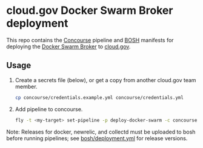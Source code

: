 # cloud.gov Docker Swarm Broker deployment

This repo contains the [Concourse](http://concourse.ci/) pipeline and [BOSH](https://bosh.io) manifests for deploying the [Docker Swarm Broker](https://github.com/cloudfoundry-community/docker-boshrelease) to [cloud.gov](https://cloud.gov/).

## Usage

1. Create a secrets file (below), or get a copy from another cloud.gov team member.

    ```bash
    cp concourse/credentials.example.yml concourse/credentials.yml
    ```

1. Add pipeline to concourse.

    ```bash
    fly -t <my-target> set-pipeline -p deploy-docker-swarm -c concourse/pipeline.yml -l concourse/credentials.yml
    ```

Note: Releases for docker, newrelic, and collectd must be uploaded to bosh before running pipelines; see [bosh/deployment.yml](bosh/deployment.yml) for release versions.
